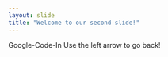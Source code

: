```yaml
---
layout: slide
title: "Welcome to our second slide!"
---
```

Google-Code-In
Use the left arrow to go back!
